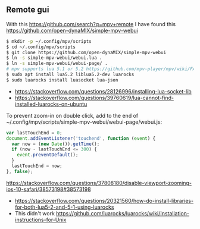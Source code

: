 ## Remote gui

With this https://github.com/search?q=mpv+remote I have found this https://github.com/open-dynaMIX/simple-mpv-webui

```bash
$ mkdir -p ~/.config/mpv/scripts
$ cd ~/.config/mpv/scripts
$ git clone https://github.com/open-dynaMIX/simple-mpv-webui
$ ln -s simple-mpv-webui/webui.lua .
$ ln -s simple-mpv-webui/webui-page/ .
# mpv supports lua 5.1 or 5.2 https://github.com/mpv-player/mpv/wiki/FAQ#Why_does_mpv_not_support_Lua_53
$ sudo apt install lua5.2 liblua5.2-dev luarocks
$ sudo luarocks install luasocket lua-json
```

- https://stackoverflow.com/questions/28126996/installing-lua-socket-lib
- https://stackoverflow.com/questions/39760619/lua-cannot-find-installed-luarocks-on-ubuntu

To prevent zoom-in on double click, add to the end of ~/.config/mpv/scripts/simple-mpv-webui/webui-page/webui.js:

```javascript
var lastTouchEnd = 0;
document.addEventListener('touchend', function (event) {
  var now = (new Date()).getTime();
  if (now - lastTouchEnd <= 300) {
    event.preventDefault();
  }
  lastTouchEnd = now;
}, false);
```

https://stackoverflow.com/questions/37808180/disable-viewport-zooming-ios-10-safari/38573198#38573198

- https://stackoverflow.com/questions/20321560/how-do-install-libraries-for-both-lua5-2-and-5-1-using-luarocks
- This didn't work https://github.com/luarocks/luarocks/wiki/Installation-instructions-for-Unix
